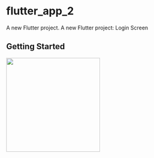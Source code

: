 # flutter_app_2

A new Flutter project.
A new Flutter project: Login Screen
## Getting Started


<img src="https://user-images.githubusercontent.com/89629701/133883417-cb1a2de2-a286-4f1a-b296-ac7ae914ab71.png" width = "250">

